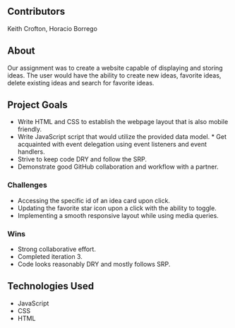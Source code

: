 ## Contributors

Keith Crofton, Horacio Borrego

## About

Our assignment was to create a website capable of displaying and storing ideas. The user would have the ability to create new ideas, favorite ideas, delete existing ideas and search for favorite ideas.

## Project Goals

* Write HTML and CSS to establish the webpage layout that is also mobile friendly. 
* Write  JavaScript script that would utilize the provided data model.	* Get acquainted with event delegation using event listeners and event handlers.
* Strive to keep code DRY and follow the SRP.
* Demonstrate good GitHub collaboration and workflow with a partner.

### Challenges

* Accessing the specific id of an idea card upon click. 
* Updating the favorite star icon upon a click with the ability to toggle. 
* Implementing a smooth responsive layout while using media queries.
 
### Wins

* Strong collaborative effort.
* Completed iteration 3.
* Code looks reasonably DRY and mostly follows SRP.

## Technologies Used

* JavaScript
* CSS
* HTML


